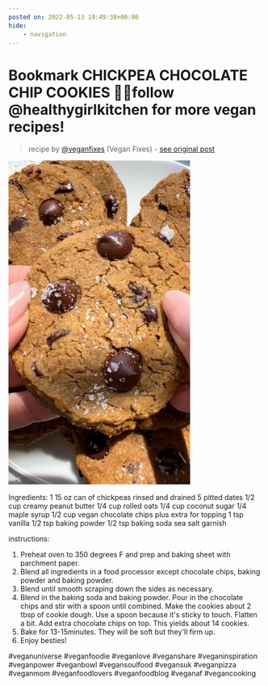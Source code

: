 ```yaml
---
posted on: 2022-05-13 19:49:38+00:00
hide:
    - navigation
---
```


# Bookmark CHICKPEA CHOCOLATE CHIP COOKIES 🍪✨follow @healthygirlkitchen for more vegan recipes!  

> recipe by [@veganfixes](https://www.instagram.com/veganfixes/) 
(Vegan Fixes) - [see original post](https://instagram.com/p/CdgrHxZhn79)

![](../img/veganfixes_13-05-2022_1905.png)


Ingredients: 
1 15 oz can of chickpeas rinsed and drained
5 pitted dates
1/2 cup creamy peanut butter
1/4 cup rolled oats
1/4 cup coconut sugar
1/4 maple syrup
1/2 cup vegan chocolate chips plus extra for topping
1 tsp vanilla
1/2 tsp baking powder
1/2 tsp baking soda
sea salt garnish

instructions: 
1. Preheat oven to 350 degrees F and prep and baking sheet with parchment paper.
2. Blend all ingredients in a food processor except chocolate chips, baking powder and baking powder. 
3. Blend until smooth scraping down the sides as necessary.
4. Blend in the baking soda and baking powder. Pour in the chocolate chips and stir with a spoon until combined.
Make the cookies about 2 tbsp of cookie dough. Use a spoon because it's sticky to touch. Flatten a bit. Add extra chocolate chips on top. This yields about 14 cookies.
5. Bake for 13-15minutes. They will be soft but they'll firm up.
6. Enjoy besties! 

\#veganuniverse \#veganfoodie \#veganlove \#veganshare \#veganinspiration \#veganpower \#veganbowl \#vegansoulfood \#vegansuk \#veganpizza \#veganmom \#veganfoodlovers \#veganfoodblog \#veganaf \#vegancooking 